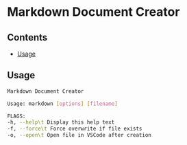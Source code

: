 
# Markdown Document Creator <!-- omit in TOC -->

## Contents <!-- omit in TOC -->
- [Usage](#usage)

## Usage
```bash
Markdown Document Creator

Usage: markdown [options] [filename]

FLAGS:
-h, --help\t Display this help text
-f, --force\t Force overwrite if file exists
-o, --open\t Open file in VSCode after creation

```


